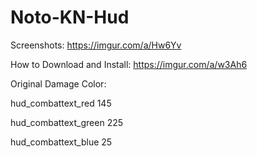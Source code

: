 # Noto-KN-Hud
Screenshots: https://imgur.com/a/Hw6Yv

How to Download and Install: https://imgur.com/a/w3Ah6

Original Damage Color:

hud_combattext_red 145

hud_combattext_green 225

hud_combattext_blue 25
